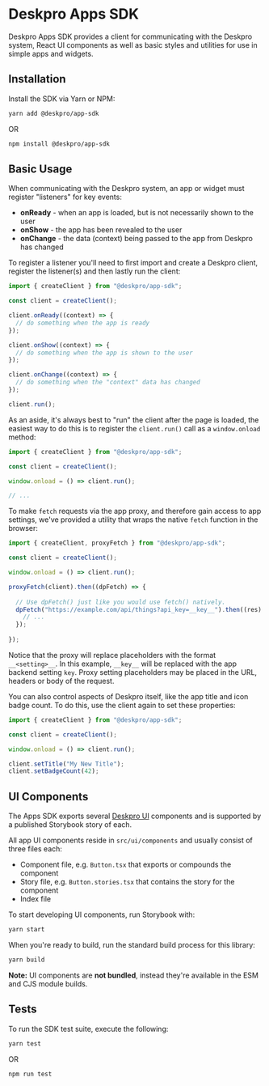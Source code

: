 Deskpro Apps SDK
================

Deskpro Apps SDK provides a client for communicating with the Deskpro system, React UI components as well as basic 
styles and utilities for use in simple apps and widgets.

Installation
------------

Install the SDK via Yarn or NPM:

```bash
yarn add @deskpro/app-sdk
```

OR

```bash
npm install @deskpro/app-sdk
```

Basic Usage
-----------

When communicating with the Deskpro system, an app or widget must register "listeners" for key events:

* **onReady** - when an app is loaded, but is not necessarily shown to the user
* **onShow** - the app has been revealed to the user
* **onChange** - the data (context) being passed to the app from Deskpro has changed

To register a listener you'll need to first import and create a Deskpro client, register the 
listener(s) and then lastly run the client:

```javascript
import { createClient } from "@deskpro/app-sdk";

const client = createClient();

client.onReady((context) => {
  // do something when the app is ready
});

client.onShow((context) => {
  // do something when the app is shown to the user
});

client.onChange((context) => {
  // do something when the "context" data has changed
});

client.run();
```

As an aside, it's always best to "run" the client after the page is loaded, the easiest way to do 
this is to register the `client.run()` call as a `window.onload` method:

```javascript
import { createClient } from "@deskpro/app-sdk";

const client = createClient();

window.onload = () => client.run();

// ...
```

To make `fetch` requests via the app proxy, and therefore gain access to app settings, we've provided 
a utility that wraps the native `fetch` function in the browser:

```javascript
import { createClient, proxyFetch } from "@deskpro/app-sdk";

const client = createClient();

window.onload = () => client.run();

proxyFetch(client).then((dpFetch) => {
  
  // Use dpFetch() just like you would use fetch() natively.
  dpFetch("https://example.com/api/things?api_key=__key__").then((res) => {
    // ...
  });
  
});
```
Notice that the proxy will replace placeholders with the format `__<setting>__`. In this example, `__key__` will 
be replaced with the app backend setting `key`. Proxy setting placeholders may be placed in the URL, 
headers or body of the request.

You can also control aspects of Deskpro itself, like the app title and icon badge count. To do this, use the client
again to set these properties:

```javascript
import { createClient } from "@deskpro/app-sdk";

const client = createClient();

window.onload = () => client.run();

client.setTitle("My New Title");
client.setBadgeCount(42);
```

UI Components
-------------

The Apps SDK exports several [Deskpro UI](https://github.com/deskpro/deskpro-product/tree/master/packages/deskpro-ui) components and 
is supported by a published Storybook story of each.

All app UI components reside in `src/ui/components` and usually consist of three files each:

* Component file, e.g. `Button.tsx` that exports or compounds the component
* Story file, e.g. `Button.stories.tsx` that contains the story for the component
* Index file

To start developing UI components, run Storybook with:

```bash
yarn start
```

When you're ready to build, run the standard build process for this library:

```bash
yarn build
```

**Note:** UI components are **not bundled**, instead they're available in the ESM and CJS module builds.

Tests
-----

To run the SDK test suite, execute the following:

```bash
yarn test
```

OR

```bash
npm run test
```

